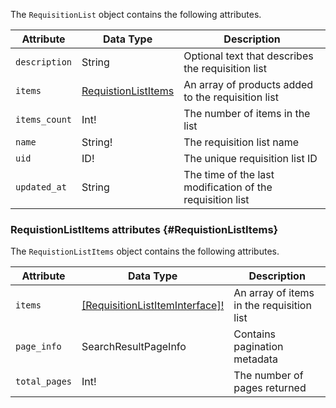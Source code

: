 The `RequisitionList` object contains the following attributes.

Attribute |  Data Type | Description
--- | --- | ---
`description` | String | Optional text that describes the requisition list
`items` | [RequistionListItems](#RequistionListItems) | An array of products added to the requisition list
`items_count` | Int! | The number of items in the list
`name` | String! | The requisition list name
`uid` | ID! | The unique requisition list ID
`updated_at` | String | The time of the last modification of the requisition list

### RequistionListItems attributes {#RequistionListItems}

The `RequistionListItems` object contains the following attributes.

Attribute |  Data Type | Description
--- | --- | ---
`items` | [[RequisitionListItemInterface]!](../../graphql/schema/b2b/requisition-list/interfaces/item.md) | An array of items in the requisition list
`page_info` | SearchResultPageInfo  | Contains pagination metadata
`total_pages` | Int! | The number of pages returned
